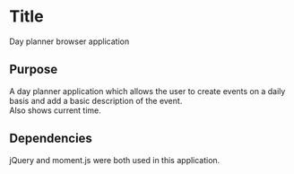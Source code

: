 # Title
Day planner browser application

## Purpose
A day planner application which allows the user to create events on a daily basis and add a basic description of the event.  
Also shows current time.

## Dependencies
jQuery and moment.js were both used in this application.
